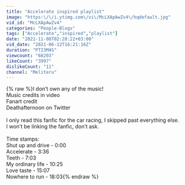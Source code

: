 ```yaml
---
title: "Accelerate inspired playlist"
image: "https:\/\/i.ytimg.com\/vi\/McLXApAwZv4\/hqdefault.jpg"
vid_id: "McLXApAwZv4"
categories: "People-Blogs"
tags: ["Accelerate","inspired","playlist"]
date: "2021-11-08T02:28:22+03:00"
vid_date: "2021-06-12T16:21:16Z"
duration: "PT23M4S"
viewcount: "68203"
likeCount: "3997"
dislikeCount: "11"
channel: "Meliteru"
---
```

{% raw %}I don’t own any of the music!<br />Music credits in video<br />Fanart credit<br />Deathafternoon on Twitter<br /><br />I only read this fanfic for the car racing, I skipped past everything else.<br />I won’t be linking the fanfic, don’t ask.<br /><br />Time stamps:<br />Shut up and drive - 0:00<br />Accelerate - 3:36<br />Teeth - 7:03<br />My ordinary life - 10:25<br />Love taste - 15:07<br />Nowhere to run - 18:03{% endraw %}
